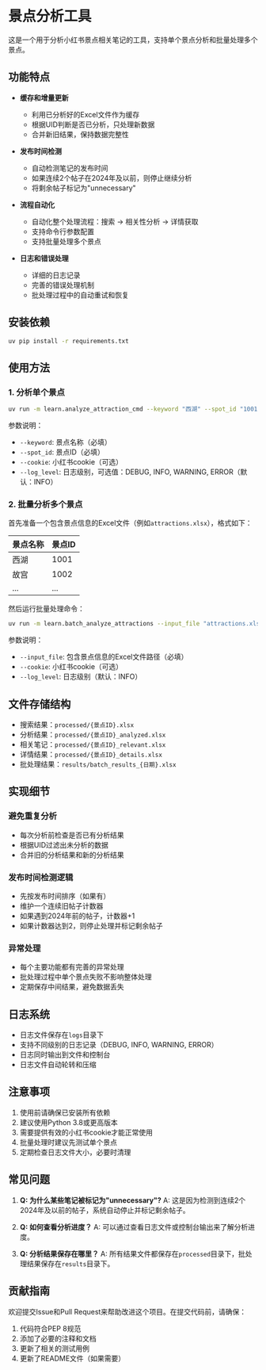# 景点分析工具

这是一个用于分析小红书景点相关笔记的工具，支持单个景点分析和批量处理多个景点。

## 功能特点

- **缓存和增量更新**
  - 利用已分析好的Excel文件作为缓存
  - 根据UID判断是否已分析，只处理新数据
  - 合并新旧结果，保持数据完整性

- **发布时间检测**
  - 自动检测笔记的发布时间
  - 如果连续2个帖子在2024年及以前，则停止继续分析
  - 将剩余帖子标记为"unnecessary"

- **流程自动化**
  - 自动化整个处理流程：搜索 → 相关性分析 → 详情获取
  - 支持命令行参数配置
  - 支持批量处理多个景点

- **日志和错误处理**
  - 详细的日志记录
  - 完善的错误处理机制
  - 批处理过程中的自动重试和恢复

## 安装依赖

```bash
uv pip install -r requirements.txt
```

## 使用方法

### 1. 分析单个景点

```bash
uv run -m learn.analyze_attraction_cmd --keyword "西湖" --spot_id "1001" --log_level INFO
```

参数说明：
- `--keyword`: 景点名称（必填）
- `--spot_id`: 景点ID（必填）
- `--cookie`: 小红书cookie（可选）
- `--log_level`: 日志级别，可选值：DEBUG, INFO, WARNING, ERROR（默认：INFO）

### 2. 批量分析多个景点

首先准备一个包含景点信息的Excel文件（例如`attractions.xlsx`），格式如下：

| 景点名称 | 景点ID |
|---------|-------|
| 西湖 | 1001 |
| 故宫 | 1002 |
| ... | ... |

然后运行批量处理命令：

```bash
uv run -m learn.batch_analyze_attractions --input_file "attractions.xlsx" --cookie "your_cookie" --log_level INFO
```

参数说明：
- `--input_file`: 包含景点信息的Excel文件路径（必填）
- `--cookie`: 小红书cookie（可选）
- `--log_level`: 日志级别（默认：INFO）

## 文件存储结构

- 搜索结果：`processed/{景点ID}.xlsx`
- 分析结果：`processed/{景点ID}_analyzed.xlsx`
- 相关笔记：`processed/{景点ID}_relevant.xlsx`
- 详情结果：`processed/{景点ID}_details.xlsx`
- 批处理结果：`results/batch_results_{日期}.xlsx`

## 实现细节

### 避免重复分析
- 每次分析前检查是否已有分析结果
- 根据UID过滤出未分析的数据
- 合并旧的分析结果和新的分析结果

### 发布时间检测逻辑
- 先按发布时间排序（如果有）
- 维护一个连续旧帖子计数器
- 如果遇到2024年前的帖子，计数器+1
- 如果计数器达到2，则停止处理并标记剩余帖子

### 异常处理
- 每个主要功能都有完善的异常处理
- 批处理过程中单个景点失败不影响整体处理
- 定期保存中间结果，避免数据丢失

## 日志系统

- 日志文件保存在`logs`目录下
- 支持不同级别的日志记录（DEBUG, INFO, WARNING, ERROR）
- 日志同时输出到文件和控制台
- 日志文件自动轮转和压缩

## 注意事项

1. 使用前请确保已安装所有依赖
2. 建议使用Python 3.8或更高版本
3. 需要提供有效的小红书cookie才能正常使用
4. 批量处理时建议先测试单个景点
5. 定期检查日志文件大小，必要时清理

## 常见问题

1. **Q: 为什么某些笔记被标记为"unnecessary"?**
   A: 这是因为检测到连续2个2024年及以前的帖子，系统自动停止并标记剩余帖子。

2. **Q: 如何查看分析进度？**
   A: 可以通过查看日志文件或控制台输出来了解分析进度。

3. **Q: 分析结果保存在哪里？**
   A: 所有结果文件都保存在`processed`目录下，批处理结果保存在`results`目录下。

## 贡献指南

欢迎提交Issue和Pull Request来帮助改进这个项目。在提交代码前，请确保：

1. 代码符合PEP 8规范
2. 添加了必要的注释和文档
3. 更新了相关的测试用例
4. 更新了README文件（如果需要）